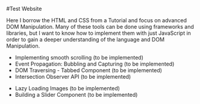 #Test Website

Here I borrow the HTML and CSS from a Tutorial and focus on advanced DOM Manipulation. Many of these tools can be done using frameworks and libraries, but I want to know how to implement them with just JavaScript in order to gain a deeper understanding of the language and DOM Manipulation.

- Implementing smooth scrolling (to be implemented)
- Event Propagation: Bubbling and Capturing (to be implemented)
- DOM Traversing - Tabbed Component (to be implemented)
- Intersection Observer API (to be implemented)

* Lazy Loading Images (to be implemented)
* Building a Slider Component (to be implemented)
